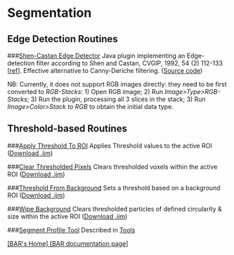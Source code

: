 # Segmentation


## Edge Detection Routines
###[Shen-Castan Edge Detector](../BAR/README.md#bar-plugins)
   Java plugin implementing an Edge-detection filter according to Shen and Castan, CVGIP, 1992, 54 (2) 112-133 [[ref](../README.md#references)]. Effective alternative to Canny-Deriche filtering.
   ([Source code](../BAR/src/main/java/bar/ShenCastan.java))

   NB: Currently, it does not support RGB images directly: they need to be first  converted to _RGB-Stacks_: 1) Open RGB image; 2) Run _Image>Type>RGB-Stacks_; 3) Run the plugin, processing all 3 slices in the stack; 3) Run _Image>Color>Stack to RGB_ to obtain the initial data type.


## Threshold-based Routines
###[Apply Threshold To ROI](./Apply_Threshold_To_ROI.ijm)
   Applies Threshold values to the active ROI
   ([Download .ijm](./Apply_Threshold_To_ROI.ijm?raw=true))

###[Clear Thresholded Pixels](./Clear_Thresholded_Pixels.ijm)
   Clears thresholded voxels within the active ROI
   ([Download .ijm](./Clear_Thresholded_Pixels.ijm?raw=true))

###[Threshold From Background](./Threshold_From_Background.ijm)
   Sets a threshold based on a background ROI
   ([Download .ijm](./Threshold_From_Background.ijm?raw=true))

###[Wipe Background](./Wipe_Background.ijm)
   Clears thresholded particles of defined circularity & size within the active ROI
   ([Download .ijm](./Wipe_Background.ijm?raw=true))

###[Segment Profile Tool](../Tools#segment-profile)
   Described in [Tools](../Tools#segment-profile)

[ [BAR's Home] ](../README.md#scripts)
[ [BAR documentation page] ](http://fiji.sc/BAR)
